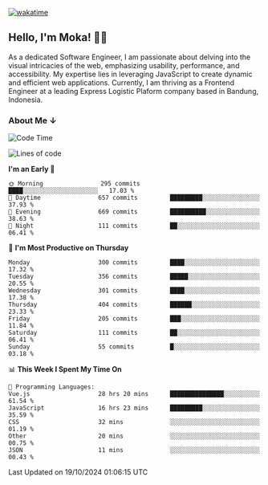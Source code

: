 [![wakatime](https://wakatime.com/badge/user/af9abd23-dba3-4dbe-973c-b045a9417a55.svg?style=social)](https://wakatime.com/@af9abd23-dba3-4dbe-973c-b045a9417a55)
## Hello, I'm Moka! 👋🏼


As a dedicated Software Engineer, I am passionate about delving into the visual intricacies of the web, emphasizing usability, performance, and accessibility. My expertise lies in leveraging JavaScript to create dynamic and efficient web applications. Currently, I am thriving as a Frontend Engineer at a leading Express Logistic Plaform company based in Bandung, Indonesia.

### About Me ↓

<!--START_SECTION:waka-->
![Code Time](http://img.shields.io/badge/Code%20Time-11%2C132%20hrs%2043%20mins-blue)

![Lines of code](https://img.shields.io/badge/From%20Hello%20World%20I%27ve%20Written-4.0%20million%20lines%20of%20code-blue)

**I'm an Early 🐤** 

```text
🌞 Morning                295 commits         ████░░░░░░░░░░░░░░░░░░░░░   17.03 % 
🌆 Daytime                657 commits         █████████░░░░░░░░░░░░░░░░   37.93 % 
🌃 Evening                669 commits         ██████████░░░░░░░░░░░░░░░   38.63 % 
🌙 Night                  111 commits         ██░░░░░░░░░░░░░░░░░░░░░░░   06.41 % 
```
📅 **I'm Most Productive on Thursday** 

```text
Monday                   300 commits         ████░░░░░░░░░░░░░░░░░░░░░   17.32 % 
Tuesday                  356 commits         █████░░░░░░░░░░░░░░░░░░░░   20.55 % 
Wednesday                301 commits         ████░░░░░░░░░░░░░░░░░░░░░   17.38 % 
Thursday                 404 commits         ██████░░░░░░░░░░░░░░░░░░░   23.33 % 
Friday                   205 commits         ███░░░░░░░░░░░░░░░░░░░░░░   11.84 % 
Saturday                 111 commits         ██░░░░░░░░░░░░░░░░░░░░░░░   06.41 % 
Sunday                   55 commits          █░░░░░░░░░░░░░░░░░░░░░░░░   03.18 % 
```


📊 **This Week I Spent My Time On** 

```text
💬 Programming Languages: 
Vue.js                   28 hrs 20 mins      ███████████████░░░░░░░░░░   61.54 % 
JavaScript               16 hrs 23 mins      █████████░░░░░░░░░░░░░░░░   35.59 % 
CSS                      32 mins             ░░░░░░░░░░░░░░░░░░░░░░░░░   01.19 % 
Other                    20 mins             ░░░░░░░░░░░░░░░░░░░░░░░░░   00.75 % 
JSON                     11 mins             ░░░░░░░░░░░░░░░░░░░░░░░░░   00.43 % 
```


 Last Updated on 19/10/2024 01:06:15 UTC
<!--END_SECTION:waka-->
